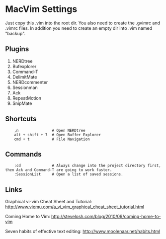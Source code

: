 MacVim Settings
===============

Just copy this .vim into the root dir. You also need to create the .gvimrc and .vimrc files. In addition you need to create an empty dir into .vim named "backup".


Plugins
-------

1. NERDtree
2. Bufexplorer
3. Command-T
4. DelimitMate
5. NERDcommenter
6. Sessionman
7. Ack
8. RepeatMotion
9. SnipMate


Shortcuts
---------

		,n               # Open NERDtree
		alt + shift + 7  # Open Buffer Explorer
		cmd + t          # File Navigation


Commands
--------

		:cd              # Always change into the project directory first, then Ack and Command-T are going to work faster.
		:SessionList     # Open a list of saved sessions.


Links
-----

Graphical vi-vim Cheat Sheet and Tutorial:
		http://www.viemu.com/a_vi_vim_graphical_cheat_sheet_tutorial.html

Coming Home to Vim:
		http://stevelosh.com/blog/2010/09/coming-home-to-vim

Seven habits of effective text editing:
		http://www.moolenaar.net/habits.html
